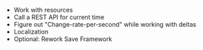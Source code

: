 * Work with resources
* Call a REST API for current time
* Figure out "Change-rate-per-second" while working with deltas
* Localization
* Optional: Rework Save Framework